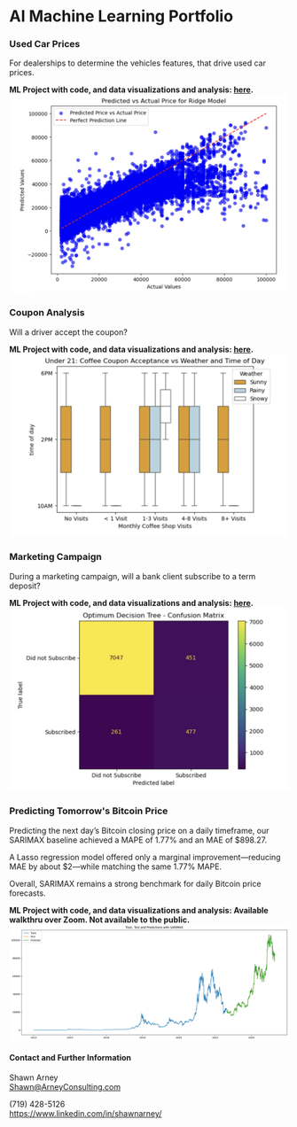 # AI Machine Learning Portfolio

### Used Car Prices
For dealerships to determine the vehicles features, that drive used car prices.

**ML Project with code, and data visualizations and analysis: [here](used_car_prices).**
![Ridge](used_car_prices/images/ridge.jpg)

### Coupon Analysis
Will a driver accept the coupon?

**ML Project with code, and data visualizations and analysis: [here](coupons).**
![under21](coupons/images/coffee_final.png)

### Marketing Campaign
During a marketing campaign, will a bank client subscribe to a term deposit?

**ML Project with code, and data visualizations and analysis: [here](marketing_campaign).**
![matrix](marketing_campaign/images/confusion_matrix_dt.jpg)

### Predicting Tomorrow's Bitcoin Price
Predicting the next day’s Bitcoin closing price on a daily timeframe, our SARIMAX baseline achieved a MAPE of 1.77% and an MAE of $898.27. 

A Lasso regression model offered only a marginal improvement—reducing MAE by about $2—while matching the same 1.77% MAPE. 

Overall, SARIMAX remains a strong benchmark for daily Bitcoin price forecasts.

**ML Project with code, and data visualizations and analysis: Available walkthru over Zoom.  Not available to the public.**
![sarimax](images/sarimax_results.png)

#### Contact and Further Information
Shawn Arney  
Shawn@ArneyConsulting.com

(719) 428-5126  
https://www.linkedin.com/in/shawnarney/